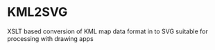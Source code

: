# KML2SVG
XSLT based conversion of KML map data format in to SVG suitable for processing with drawing apps
